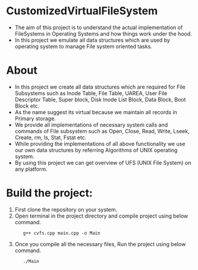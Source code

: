# CustomizedVirtualFileSystem
  - The aim of this project is to understand the actual implementation of FileSystems in Operating Systems 
    and how things work under the hood.
  - In this project we emulate all data structures which are used by operating system to
    manage File system oriented tasks.
 
# About
  - In this project we create all data structures which are required for File Subsystems such as
    Inode Table, File Table, UAREA, User File Descriptor Table, Super block, Disk Inode List Block, Data Block, Boot Block etc.
  - As the name suggest its virtual because we maintain all records in Primary storage.
  - We provide all implementations of necessary system calls and commands of File subsystem such as 
    Open, Close, Read, Write, Lseek, Create, rm, ls, Stat, Fstat etc.
  - While providing the implementations of all above functionality we use our own data structures by referring Algorithms of UNIX operating system.
  - By using this project we can get overview of UFS (UNIX File System) on any platform.

# Build the project:
  1) First clone the repository on your system.  
  2) Open terminal in the project directory and compile project using below command. 
 	 ```
	 	g++ cvfs.cpp main.cpp -o Main
	 ```
  3) Once you compile all the necessary files, Run the project using below command.
  	 ```
	 	./Main
	 ```
